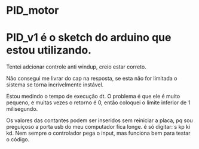 # PID_motor
# PID_v1 é o sketch do arduino que estou utilizando.

 Tentei adcionar controle anti windup, creio estar correto.
 
 Não consegui me livrar do cap na resposta, se esta não for limitada o sistema se torna incrivelmente instável.
 
 Estou medindo o tempo de execução dt. O problema é que ele é muito pequeno, e muitas vezes o retorno é 0, então coloquei o limite inferior de 1 milisegundo.


 Os valores das contantes podem ser inseridos sem reiniciar a placa, pq sou preguiçoso a porta usb do meu computador fica longe.
 é só digitar: s kp ki kd. Nem sempre o controlador pega o input, mas funciona bem para testar o código.
